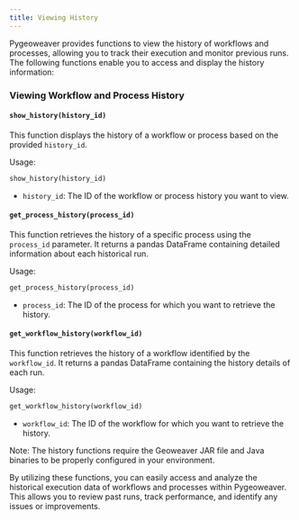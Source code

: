```yaml
---
title: Viewing History
---
```


Pygeoweaver provides functions to view the history of workflows and processes, allowing you to track their execution and monitor previous runs. The following functions enable you to access and display the history information:

### Viewing Workflow and Process History

#### `show_history(history_id)`

This function displays the history of a workflow or process based on the provided `history_id`.

Usage:
```python
show_history(history_id)
```

- `history_id`: The ID of the workflow or process history you want to view.

#### `get_process_history(process_id)`

This function retrieves the history of a specific process using the `process_id` parameter. It returns a pandas DataFrame containing detailed information about each historical run.

Usage:
```python
get_process_history(process_id)
```

- `process_id`: The ID of the process for which you want to retrieve the history.

#### `get_workflow_history(workflow_id)`

This function retrieves the history of a workflow identified by the `workflow_id`. It returns a pandas DataFrame containing the history details of each run.

Usage:
```python
get_workflow_history(workflow_id)
```

- `workflow_id`: The ID of the workflow for which you want to retrieve the history.

Note: The history functions require the Geoweaver JAR file and Java binaries to be properly configured in your environment.

By utilizing these functions, you can easily access and analyze the historical execution data of workflows and processes within Pygeoweaver. This allows you to review past runs, track performance, and identify any issues or improvements.